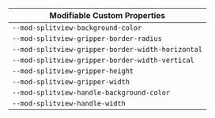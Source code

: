 | Modifiable Custom Properties                      |
| ------------------------------------------------- |
| `--mod-splitview-background-color`                |
| `--mod-splitview-gripper-border-radius`           |
| `--mod-splitview-gripper-border-width-horizontal` |
| `--mod-splitview-gripper-border-width-vertical`   |
| `--mod-splitview-gripper-height`                  |
| `--mod-splitview-gripper-width`                   |
| `--mod-splitview-handle-background-color`         |
| `--mod-splitview-handle-width`                    |
